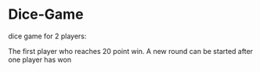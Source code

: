 # Dice-Game
dice game for 2 players:

The first player who reaches 20 point win. A new round can be started after one player has won
